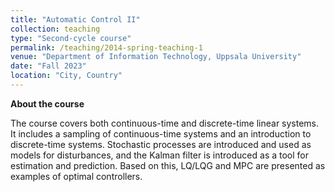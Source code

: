 ```yaml
---
title: "Automatic Control II"
collection: teaching
type: "Second-cycle course"
permalink: /teaching/2014-spring-teaching-1
venue: "Department of Information Technology, Uppsala University"
date: "Fall 2023"
location: "City, Country"
---
```


**About the course**

The course covers both continuous-time and discrete-time linear systems. It includes a sampling of continuous-time systems and an introduction to discrete-time systems. Stochastic processes are introduced and used as models for disturbances, and the Kalman filter is introduced as a tool for estimation and prediction. Based on this, LQ/LQG and MPC are presented as examples of optimal controllers.
